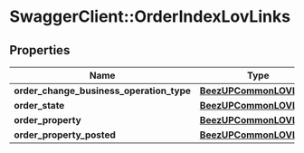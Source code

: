 # SwaggerClient::OrderIndexLovLinks

## Properties
Name | Type | Description | Notes
------------ | ------------- | ------------- | -------------
**order_change_business_operation_type** | [**BeezUPCommonLOVLink3**](BeezUPCommonLOVLink3.md) |  | 
**order_state** | [**BeezUPCommonLOVLink3**](BeezUPCommonLOVLink3.md) |  | 
**order_property** | [**BeezUPCommonLOVLink3**](BeezUPCommonLOVLink3.md) |  | 
**order_property_posted** | [**BeezUPCommonLOVLink3**](BeezUPCommonLOVLink3.md) |  | 


